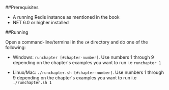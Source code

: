 ##Prerequisites

* A running Redis instance as mentioned in the book
* NET 6.0 or higher installed

##Running

Open a command-line/terminal in the `c#` directory and do one of the following: 

* Windows: 
    `runchapter [#chapter-number]`. Use numbers 1 through 9 depending on the chapter's  examples you want to run
	i.e `runchapter 1`
      
* Linux/Mac: 
    `./runchapter.sh [#chapter-number]`. Use numbers 1 through 9 depending on the chapter's  examples you want to run
	i.e `./runchapter.sh 1`